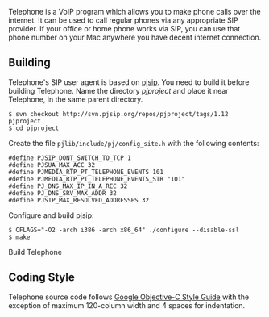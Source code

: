 Telephone is a VoIP program which allows you to make phone calls over
the internet. It can be used to call regular phones via any
appropriate SIP provider. If your office or home phone works via SIP,
you can use that phone number on your Mac anywhere you have decent
internet connection.

Building
--------

Telephone's SIP user agent is based on [pjsip][]. You need to build it
before building Telephone. Name the directory _pjproject_ and place it
near Telephone, in the same parent directory.

  [pjsip]: http://www.pjsip.org/

    $ svn checkout http://svn.pjsip.org/repos/pjproject/tags/1.12 pjproject
    $ cd pjproject

Create the file `pjlib/include/pj/config_site.h` with the following
contents:

    #define PJSIP_DONT_SWITCH_TO_TCP 1
    #define PJSUA_MAX_ACC 32
    #define PJMEDIA_RTP_PT_TELEPHONE_EVENTS 101
    #define PJMEDIA_RTP_PT_TELEPHONE_EVENTS_STR "101"
    #define PJ_DNS_MAX_IP_IN_A_REC 32
    #define PJ_DNS_SRV_MAX_ADDR 32
    #define PJSIP_MAX_RESOLVED_ADDRESSES 32

Configure and build pjsip:

    $ CFLAGS="-O2 -arch i386 -arch x86_64" ./configure --disable-ssl
    $ make
    
Build Telephone

Coding Style
------------

Telephone source code follows [Google Objective-C Style Guide][coding_style]
with the exception of maximum 120-column width and 4 spaces for indentation.

  [coding_style]: http://google-styleguide.googlecode.com/svn/trunk/objcguide.xml
